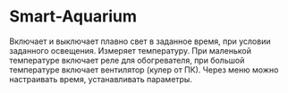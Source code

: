 # Smart-Aquarium
Включает и выключает плавно свет в заданное время, при условии заданного освещения.
Измеряет температуру. При маленькой температуре включает реле для обогревателя, при большой температуре включает вентилятор (кулер от ПК).
Через меню можно настраивать время, устанавливать параметры.
